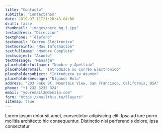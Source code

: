 ```yaml
---
title: "Contacto"
subtitle: "Contáctanos"
date: 2019-07-11T21:28:48-04:00
draft: false
thumbnail: "images/hero_bg_1.jpg"
textaddress: "Dirección"
textphone: "Télefono"
textemail: "Correo Eléctronico"
textmoreinfo: "Mas Información"
textfullname: "Nombre Completo"
textsubject: "Asunto"
textmessage: "Mensaje"
placeholderfullname: "Nombre y Apellido"
placeholderemail: "Introduzca su Correo Eléctronico"
placeholdersubject: "Introduzca su Asunto"
placeholdermessage: "Díganos Hola"
address: "203 Fake St. Mountain View, San Francisco, California, USA"
phone: "+1 232 3235 324"
email: "youremail2@domain.com"
form: "https://mailthis.to/3layers"
sitemap: true
---
```

Lorem ipsum dolor sit amet, consectetur adipisicing elit. Ipsa ad iure porro mollitia architecto hic consequuntur. Distinctio nisi perferendis dolore, ipsa consectetur
